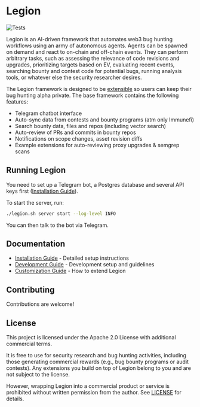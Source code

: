 # Legion

![Tests](https://github.com/muellerberndt/Legion/actions/workflows/tests.yml/badge.svg)

Legion is an AI-driven framework that automates web3 bug hunting workflows using an army of autonomous agents. Agents can be spawned on demand and react to on-chain and off-chain events. They can perform arbitrary tasks, such as assessing the relevance of code revisions and upgrades, prioritizing targets based on EV, evaluating recent events, searching bounty and contest code for potential bugs, running analysis tools, or whatever else the security researcher desires. 

The Legion framework is designed to be [extensible](docs/customization.md) so users can keep their bug hunting alpha private. The base framework contains the following features:

- Telegram chatbot interface
- Auto-sync data from contests and bounty programs (atm only Immunefi)
- Search bounty data, files and repos (including vector search)
- Auto-review of PRs and commits in bounty repos
- Notifications on scope changes, asset revision diffs
- Example extensions for auto-reviewing proxy upgrades & semgrep scans

## Running Legion

You need to set up a Telegram bot, a Postgres database and several API keys first ([Installation Guide](docs/installation.md)).

To start the server, run:

```bash
./legion.sh server start --log-level INFO
```

You can then talk to the bot via Telegram.

## Documentation

- [Installation Guide](docs/installation.md) - Detailed setup instructions
- [Development Guide](docs/development.md) - Development setup and guidelines
- [Customization Guide](docs/customization.md) - How to extend Legion

## Contributing

Contributions are welcome!

## License

This project is licensed under the Apache 2.0 License with additional commercial terms. 

It is free to use for security research and bug hunting activities, including those generating commercial rewards (e.g., bug bounty programs or audit contests). Any extensions you build on top of Legion belong to you and are not subject to the license.

However, wrapping Legion into a commercial product or service is prohibited without written permission from the author. See [LICENSE](LICENSE.txt) for details.
 
